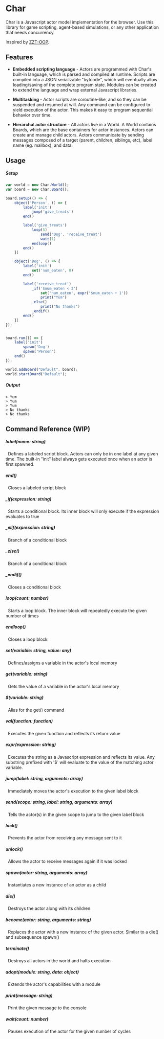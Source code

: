 # Char

Char is a Javascript actor model implementation for the browser. Use this library for game scripting, agent-based simulations, or any other application that needs concurrency.

Inspired by [ZZT-OOP](https://en.wikipedia.org/wiki/ZZT-oop).

## Features

* **Embedded scripting language** - Actors are programmed with Char's built-in language, which is parsed and compiled at runtime. Scripts are compiled into a JSON serializable "bytcode", which will eventually allow loading/saving of the complete program state. Modules can be created to extend the language and wrap external Javascript libraries.

* **Multitasking** - Actor scripts are coroutine-like, and so they can be suspended and resumed at will. Any command can be configured to yield execution of the actor. This makes it easy to program sequential behavior over time.

* **Hierarchal actor structure** - All actors live in a World. A World contains Boards, which are the base containers for actor instances. Actors can create and manage child actors. Actors communicate by sending messages composed of a target (parent, children, siblings, etc), label name (eg. mailbox), and data.

## Usage

##### Setup
```javascript
var world = new Char.World();
var board = new Char.Board();

board.setup(() => {
    object('Person', () => {
        label('init')
            jump('give_treats')
        end()

        label('give_treats')
            loop(5)
                send('Dog', 'receive_treat')
                wait(1)
            endloop()
        end()
    })

    object('Dog', () => {
        label('init')
            set('num_eaten', 0)
        end()

        label('receive_treat')
            _if('$num_eaten < 3')
                set('num_eaten', expr('$num_eaten + 1'))
                print("Yum")
            _else()
                print("No thanks")
            _endif()
        end()
    })
});


board.run(() => {
    label('init')
        spawn('Dog')
        spawn('Person')
    end()
});

world.addBoard("Default", board);
world.startBoard("Default");
```

##### Output
```
> Yum
> Yum
> Yum
> No thanks
> No thanks
```
## Command Reference (WIP)

##### label(name: string)
&nbsp;&nbsp;Defines a labeled script block. Actors can only be in one label at any given time. The built-in "init" label always gets executed once when an actor is first spawned.
##### end()
&nbsp;&nbsp;Closes a labeled script block
##### _if(expression: string)
&nbsp;&nbsp;Starts a conditional block. Its inner block will only execute if the expression evaluates to true
##### _elif(expression: string)
&nbsp;&nbsp;Branch of a conditional block
##### _else()
&nbsp;&nbsp;Branch of a conditional block
##### _endif()
&nbsp;&nbsp;Closes a conditional block
##### loop(count: number)
&nbsp;&nbsp;Starts a loop block. The inner block will repeatedly execute the given number of times
##### endloop()
&nbsp;&nbsp;Closes a loop block
##### set(variable: string, value: any)
&nbsp;&nbsp;Defines/assigns a variable in the actor's local memory
##### get(variable: string)
&nbsp;&nbsp;Gets the value of a variable in the actor's local memory
##### $(variable: string)
&nbsp;&nbsp;Alias for the get() command
##### val(function: function)
&nbsp;&nbsp;Executes the given function and reflects its return value
##### expr(expression: string)
&nbsp;&nbsp;Executes the string as a Javascript expression and reflects its value. Any substring prefixed with '$' will evaluate to the value of the matching actor variable.
##### jump(label: string, arguments: array)
&nbsp;&nbsp;Immediately moves the actor's execution to the given label block
##### send(scope: string, label: string, arguments: array)
&nbsp;&nbsp;Tells the actor(s) in the given scope to jump to the given label block
##### lock()
&nbsp;&nbsp;Prevents the actor from receiving any message sent to it
##### unlock()
&nbsp;&nbsp;Allows the actor to receive messages again if it was locked
##### spawn(actor: string, arguments: array)
&nbsp;&nbsp;Instantiates a new instance of an actor as a child
##### die()
&nbsp;&nbsp;Destroys the actor along with its children
##### become(actor: string, arguments: string)
&nbsp;&nbsp;Replaces the actor with a new instance of the given actor. Similar to a die() and subsequence spawn()
##### terminate()
&nbsp;&nbsp;Destroys all actors in the world and halts execution
##### adopt(module: string, data: object)
&nbsp;&nbsp;Extends the actor's capabilities with a module
##### print(message: string)
&nbsp;&nbsp;Print the given message to the console
##### wait(count: number)
&nbsp;&nbsp;Pauses execution of the actor for the given number of cycles